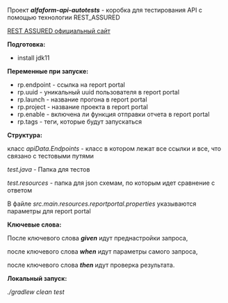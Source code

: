 Проект **_alfaform-api-autotests_** - коробка для тестирования API с помощью технологии REST_ASSURED

[REST ASSURED официальный сайт](https://rest-assured.io/ "Официальный сайт REST ASSURED")

**Подготовка:**
* install jdk11

**Переменные при запуске:**

* rp.endpoint - ссылка на report portal
* rp.uuid - уникальный uuid пользователя в report portal
* rp.launch - название прогона в report portal
* rp.project - название проекта в report portal
* rp.enable - включена ли функция отправки отчета в report portal 
* rp.tags - теги, которые будут запускаться

**Структура:**

класс _apiData.Endpoints_ - класс в котором лежат все ссылки и все, что связано с тестовыми путями

_test.java_ - Папка для тестов

_test.resources_ - папка для json схемам, по которым идет сравнение с ответом

В файле _src.main.resources.reportportal.properties_ указываются параметры для report portal

**Ключевые слова:**

После ключевого слова _**given**_ идут преднастройки запроса, 

после ключевого слова _**when**_ идут параметры самого запроса, 

после ключевого слова _**then**_ идут проверка результата.

**Локальный запуск:**

_./gradlew clean test_
